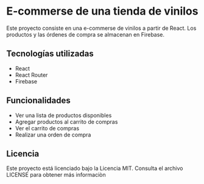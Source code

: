 
# E-commerse de una tienda de vinilos
Este proyecto consiste en una e-commerse de vinilos a partir de React. Los productos y las órdenes de compra se almacenan en Firebase.

## Tecnologías utilizadas
- React
- React Router
- Firebase

## Funcionalidades
- Ver una lista de productos disponibles
- Agregar productos al carrito de compras
- Ver el carrito de compras
- Realizar una orden de compra

## Licencia
Este proyecto está licenciado bajo la Licencia MIT. Consulta el archivo LICENSE para obtener más informaciòn
